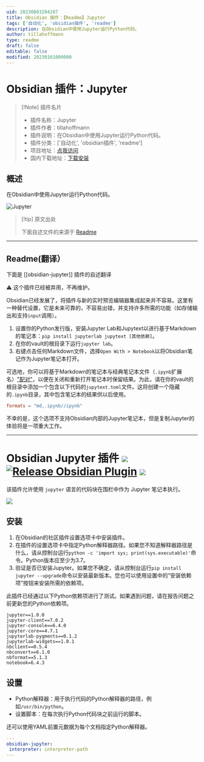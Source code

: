 ```yaml
---
uid: 20230803204207
title: Obsidian 插件：【Readme】Jupyter
tags: ['自动化', 'obsidian插件', 'readme']
description: 在Obsidian中使用Jupyter运行Python代码。
author: tillahoffmann
type: readme
draft: false
editable: false
modified: 20230101000000
---
```


# Obsidian 插件：Jupyter

> [!Note] 插件名片
> - 插件名称：Jupyter
> - 插件作者：tillahoffmann
> - 插件说明：在Obsidian中使用Jupyter运行Python代码。
> - 插件分类：['自动化', 'obsidian插件', 'readme']
> - 项目地址：[点我访问](https://github.com/tillahoffmann/obsidian-jupyter)
> - 国内下载地址：[下载安装](https://pkmer.cn/products/plugin/pluginMarket/?obsidian-jupyter)

## 概述

在Obsidian中使用Jupyter运行Python代码。

![Jupyter](https://cdn.pkmer.cn/covers/obsidian-jupyter.gif!pkmer)

> [!tip] 原文出处
> 
>下面自述文件的来源于 [Readme](https://ghproxy.net/https://raw.githubusercontent.com/tillahoffmann/obsidian-jupyter/master/README.md)
> 

---

## Readme(翻译）

下面是 [[obsidian-jupyter]] 插件的自述翻译


⚠️ 这个插件已经被弃用，不再维护。

Obsidian已经发展了，将插件与新的实时预览编辑器集成起来并不容易。这里有一种替代设置，它是未来可靠的，不容易出错，并支持许多所需的功能（如存储输出和支持`input`调用）。

1. 设置你的Python发行版，安装Jupyter Lab和Jupytext以进行基于Markdown的笔记本：`pip install jupyterlab jupytext [其他依赖]`。
2. 在你的vault的根目录下运行`jupyter lab`。
3. 右键点击任何Markdown文件，选择`Open With > Notebook`以将Obsidian笔记作为Jupyter笔记本打开。

可选地，你可以将基于Markdown的笔记本与经典笔记本文件（`.ipynb`扩展名）["配对"](https://jupytext.readthedocs.io/en/latest/paired-notebooks.html)，以便在关闭和重新打开笔记本时保留结果。为此，请在你的vault的根目录中添加一个包含以下代码的`jupytext.toml`文件。这将创建一个隐藏的`.ipynb`目录，其中包含笔记本的结果供以后使用。

```toml
formats = "md,.ipynb//ipynb"
```

不幸的是，这个选项不支持Obsidian内部的Jupyter笔记本，但是复制Jupyter的体验将是一项重大工作。

---

# Obsidian Jupyter 插件 ![](https://img.shields.io/badge/stability-alpha-f4d03f.svg) [![Release Obsidian Plugin](https://github.com/tillahoffmann/obsidian-jupyter/actions/workflows/release.yml/badge.svg)](https://github.com/tillahoffmann/obsidian-jupyter/actions/workflows/release.yml) ![](https://img.shields.io/badge/python-≥3.7-blue)

该插件允许使用 `jupyter` 语言的代码块在围栏中作为 Jupyter 笔记本执行。

![](obsidian-jupyter.gif)

## 安装

1. 在Obsidian的社区插件设置选项卡中安装插件。
2. 在插件的设置选项卡中指定Python解释器路径。如果您不知道解释器路径是什么，请从控制台运行`python -c 'import sys; print(sys.executable)'`命令。Python版本应至少为3.7。
3. 验证是否已安装Jupyter。如果您不确定，请从控制台运行`pip install jupyter --upgrade`命令以安装最新版本。您也可以使用设置中的“安装依赖项”按钮来安装所需的依赖项。

此插件已经通过以下Python依赖项进行了测试。如果遇到问题，请在报告问题之前更新您的Python依赖项。

```
jupyter==1.0.0
jupyter-client==7.0.2
jupyter-console==6.4.0
jupyter-core==4.7.1
jupyterlab-pygments==0.1.2
jupyterlab-widgets==1.0.1
nbclient==0.5.4
nbconvert==6.1.0
nbformat==5.1.3
notebook=6.4.3
```

## 设置

* Python解释器：用于执行代码的Python解释器的路径，例如`/usr/bin/python`。
* 设置脚本：在每次执行Python代码块之前运行的脚本。

还可以使用YAML前置元数据为每个文档指定Python解释器。

```yaml
---
obsidian-jupyter:
 interpreter: interpreter-path
---
```



